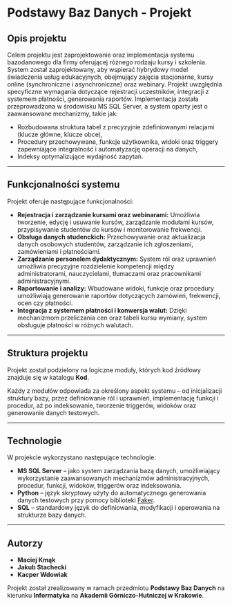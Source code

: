 # Podstawy Baz Danych - Projekt

## Opis projektu

Celem projektu jest zaprojektowanie oraz implementacja systemu bazodanowego dla firmy oferującej różnego rodzaju kursy i szkolenia. System został zaprojektowany, aby wspierać hybrydowy model świadczenia usług edukacyjnych, obejmujący zajęcia stacjonarne, kursy online (synchroniczne i asynchroniczne) oraz webinary. Projekt uwzględnia specyficzne wymagania dotyczące rejestracji uczestników, integracji z systemem płatności, generowania raportów.
Implementacja została przeprowadzona w środowisku MS SQL Server, a system oparty jest o zaawansowane mechanizmy, takie jak:
- Rozbudowana struktura tabel z precyzyjnie zdefiniowanymi relacjami (klucze główne, klucze obce),
- Procedury przechowywane, funkcje użytkownika, widoki oraz triggery zapewniające integralność i automatyzację operacji na danych,
- Indeksy optymalizujące wydajność zapytań.

---

## Funkcjonalności systemu

Projekt oferuje następujące funkcjonalności:
- **Rejestracja i zarządzanie kursami oraz webinarami:** Umożliwia tworzenie, edycję i usuwanie kursów, zarządzanie modułami kursów, przypisywanie studentów do kursów i monitorowanie frekwencji.
- **Obsługa danych studenckich:** Przechowywanie oraz aktualizacja danych osobowych studentów, zarządzanie ich zgłoszeniami, zamówieniami i płatnościami.
- **Zarządzanie personelem dydaktycznym:** System ról oraz uprawnień umożliwia precyzyjne rozdzielenie kompetencji między administratorami, nauczycielami, tłumaczami oraz pracownikami administracyjnymi.
- **Raportowanie i analizy:** Wbudowane widoki, funkcje oraz procedury umożliwiają generowanie raportów dotyczących zamówień, frekwencji, ocen czy płatności.
- **Integracja z systemem płatności i konwersja walut:** Dzięki mechanizmom przeliczania cen oraz tabeli kursu wymiany, system obsługuje płatności w różnych walutach.

---

## Struktura projektu

Projekt został podzielony na logiczne moduły, których kod źródłowy znajduje się w katalogu **Kod**.

Każdy z modułów odpowiada za określony aspekt systemu – od inicjalizacji struktury bazy, przez definiowanie ról i uprawnień, implementację funkcji i procedur, aż po indeksowanie, tworzenie triggerów, widoków oraz generowanie danych testowych.

---

## Technologie

W projekcie wykorzystano następujące technologie:
- **MS SQL Server** – jako system zarządzania bazą danych, umożliwiający wykorzystanie zaawansowanych mechanizmów administracyjnych, procedur, funkcji, widoków, triggerów oraz indeksowania.
- **Python** – język skryptowy użyty do automatycznego generowania danych testowych przy pomocy biblioteki [Faker](https://github.com/joke2k/faker).
- **SQL** – standardowy język do definiowania, modyfikacji i operowania na strukturze bazy danych.

---

## Autorzy

- **Maciej Kmąk**
- **Jakub Stachecki**
- **Kacper Wdowiak**

Projekt został zrealizowany w ramach przedmiotu **Podstawy Baz Danych** na kierunku **Informatyka** na **Akademii Górniczo-Hutniczej w Krakowie**.
